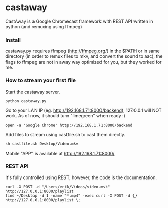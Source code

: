 castaway
========

CastAway is a Google Chromecast framework with REST API written in python (and remuxing using ffmpeg)

### Install

castaway.py requires ffmpeg (http://ffmpeg.org/) in the $PATH or in same directory (in order to remux files to mkv, and convert the sound to aac), the flags to ffmpeg are not in away way optimized for you, but they worked for me.

### How to stream your first file

Start the castaway server.
```
python castaway.py
```
Go to your LAN IP (eg. http://192.168.1.71:8000/backend), 127.0.0.1 will NOT work. As of now, it should turn "limegreen" when ready :)
```
open -a 'Google Chrome' http://192.168.1.71:8000/backend
```
Add files to stream using castfile.sh to cast them directly.
```
sh castfile.sh Desktop/Video.mkv
```
Mobile "APP" is available at http://192.168.1.71:8000/

### REST API

It's fully controlled using REST, however, the code is the documentation.
```
curl -X POST -d "/Users/erik/Videos/video.mvk" http://127.0.0.1:8000/playlist
find ~/Desktop -d 1 -name "*.mp4" -exec curl -X POST -d {} http://127.0.0.1:8000/playlist \;
```
